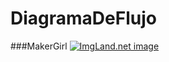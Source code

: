 # DiagramaDeFlujo
###MakerGirl
<a href="http://3.1m.yt/38SqcmE.jpg" target="_blank"><img src="http://3.1m.yt/38SqcmE.jpg" alt="ImgLand.net image" /></a>
